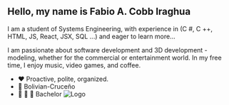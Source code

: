 ## Hello, my name is Fabio A. Cobb Iraghua

I am a student of Systems Engineering, with experience in (C #, C ++, HTML, JS, React, JSX, SQL ...) and eager to learn more...

I am passionate about software development and 3D development - modeling, whether for the commercial or entertainment world. In my free time, I enjoy music, video games, and coffee.

- ❤️ Proactive, polite, organized.
- 💛 Bolivian-Cruceño
- 💚 🤍 💚 Bachelor
![Logo]([https://dev-to-uploads.s3.amazonaws.com/uploads/articles/th5xamgrr6se0x5ro4g6.png](https://th.bing.com/th?id=OIP.vkY4IyGFjWFicYCVpE0gkQHaIW&w=235&h=265&c=8&rs=1&qlt=90&o=6&dpr=1.3&pid=3.1&rm=2)https://th.bing.com/th?id=OIP.vkY4IyGFjWFicYCVpE0gkQHaIW&w=235&h=265&c=8&rs=1&qlt=90&o=6&dpr=1.3&pid=3.1&rm=2)


